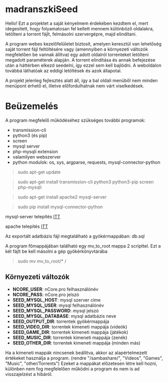 # madranszkiSeed

Hello! Ezt a projektet a saját kényelmem érdekében kezdtem el, mert idegesített, hogy folyamatosan fel kellett mennem különböző oldalakra, letölteni a torrent fájlt, felmásolni szervergépre, majd elindítani.

A program webes kezelőfelületet biztosít, amelyen keresztül van lehetőség saját torrent fájl feltöltésére vagy (amennyiben a környezeti változók megfelelően be vannak állítva) egy adott oldalról torrenteket letölteni megadott paraméterek alapján. A torrent elindítása és annak befejezése után a háttérben elkezd seedelni, így ezzel sem kell bajlódni. A weboldalon továbbá láthatóak az eddigi letöltések és azok állapotai.

A projekt jelenleg fejlesztés alatt áll, így a bal oldali menüből nem minden menüpont érhető el, illetve előfordulhatnak nem várt viselkedések.


# Beüzemelés

A program megfelelő működéséhez szükséges további programok:

 - transmission-cli
 - python3 (és pip)
 - screen
 - mysql server
 - php-mysqli extension
 - valamilyen webszerver
 - python modulok: os, sys, argparse, requests, mysql-connector-python

   

>  sudo apt-get update

>  sudo apt-get install transmission-cli python3 python3-pip screen php-mysqli 

>  sudo apt-get install apache2 mysql-server

>  sudo pip install mysql-connector-python

mysql-server telepítés [ITT](https://www.digitalocean.com/community/tutorials/how-to-install-mysql-on-ubuntu-20-04)

apache telepítés [ITT](https://ubuntu.com/tutorials/install-and-configure-apache#1-overview)



Az exportált adatbázis fájl megtalálható a gyökérmappában: db.sql



A program főmappájában található egy mv_to_root mappa 2 scripttel. Ezt a két fájlt be kell másolni a gép gyökérkönyvtárába

>  sudo mv mv_to_root/* /

## Környezeti változók

 - **NCORE_USER**: nCore.pro felhasználónév
 - **NCORE_PASS**: nCore.pro jelszó
 - **SEED_MYSQL_HOST**: mysql szerver címe
 - **SEED_MYSQL_USER**: mysql felhasználónév
 - **SEED_MYSQL_PASSWORD**: mysql jelszó
 - **SEED_MYSQL_DATABASE**: mysql adatbázis neve
 - **SEED_OUTPUT_DIR**: torrentek gyökérmappája
 - **SEED_VIDEO_DIR**: torrentek kimeneti mappája (videók)
 - **SEED_GAME_DIR**: torrentek kimeneti mappája (játékok)
 - **SEED_MUSIC_DIR**: torrentek kimeneti mappája (zenék)
 - **SEED_OTHER_DIR**: torrentek kimeneti mappája (minden más)
 
 Ha a kimeneti mappák nincsenek beállítva, akkor az alapértelmezett értékeket használja a program. (rendre "/sambashare/", "Videos", "Games", "Music", "other/Torrents")
 Ezeket a mappákat előzetesen létre kell hozni, különben nem fog megfelelően működni a program és nem is ad visszajelzést a hibáról.
